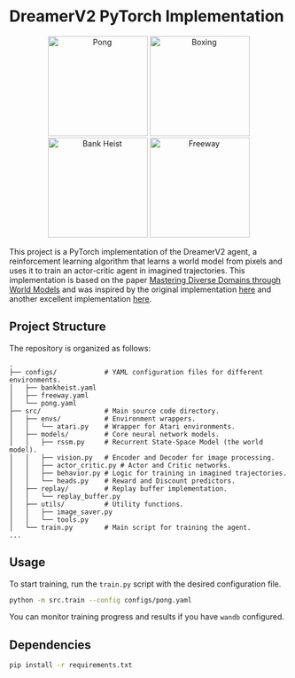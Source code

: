 # DreamerV2 PyTorch Implementation

<p align="center">
  <img src="https://github.com/user-attachments/assets/a1298b6c-e1d0-4531-a1bd-729218cfad92" alt="Pong" width="180"/>
  <img src="https://github.com/user-attachments/assets/1509a7b6-56b3-4d9b-8a7b-193a68c9f782" alt="Boxing" width="180"/>
  <img src="https://github.com/user-attachments/assets/af0812bf-8cd8-4ac0-9b84-5f13253aa6c0" alt="Bank Heist" width="180"/>
  <img src="https://github.com/user-attachments/assets/c726f67d-5e02-48e7-bcc4-d049223ac10e" alt="Freeway" width="180"/>
</p>

This project is a PyTorch implementation of the DreamerV2 agent, a reinforcement learning algorithm that learns a world model from pixels and uses it to train an actor-critic agent in imagined trajectories. This implementation is based on the paper [Mastering Diverse Domains through World Models](https://arxiv.org/pdf/2010.02193) and was inspired by the original implementation [here](https://github.com/danijar/dreamerv2) and another excellent implementation [here](https://github.com/jsikyoon/dreamer-torch). 

## Project Structure

The repository is organized as follows:

```
.
├── configs/            # YAML configuration files for different environments.
│   ├── bankheist.yaml
│   ├── freeway.yaml
│   └── pong.yaml
├── src/                # Main source code directory.
│   ├── envs/           # Environment wrappers.
│   │   └── atari.py    # Wrapper for Atari environments.
│   ├── models/         # Core neural network models.
│   │   ├── rssm.py     # Recurrent State-Space Model (the world model).
│   │   ├── vision.py   # Encoder and Decoder for image processing.
│   │   ├── actor_critic.py # Actor and Critic networks.
│   │   ├── behavior.py # Logic for training in imagined trajectories.
│   │   └── heads.py    # Reward and Discount predictors.
│   ├── replay/         # Replay buffer implementation.
│   │   └── replay_buffer.py
│   ├── utils/          # Utility functions.
│   │   ├── image_saver.py
│   │   └── tools.py
│   └── train.py        # Main script for training the agent.
...
```

## Usage

To start training, run the `train.py` script with the desired configuration file.

```bash
python -m src.train --config configs/pong.yaml
```

You can monitor training progress and results if you have `wandb` configured.

## Dependencies

```bash
pip install -r requirements.txt
```
